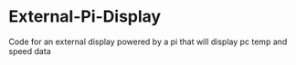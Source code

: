 # External-Pi-Display
Code for an external display powered by a pi that will display pc temp and speed data

